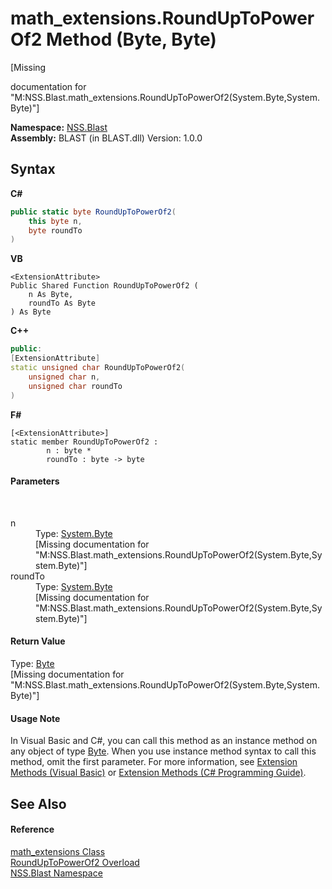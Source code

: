 # math_extensions.RoundUpToPowerOf2 Method (Byte, Byte)
 

\[Missing <summary> documentation for "M:NSS.Blast.math_extensions.RoundUpToPowerOf2(System.Byte,System.Byte)"\]

**Namespace:**&nbsp;<a href="88b55311-4a89-0894-e27a-e157e443c7f7.md">NSS.Blast</a><br />**Assembly:**&nbsp;BLAST (in BLAST.dll) Version: 1.0.0

## Syntax

**C#**<br />
``` C#
public static byte RoundUpToPowerOf2(
	this byte n,
	byte roundTo
)
```

**VB**<br />
``` VB
<ExtensionAttribute>
Public Shared Function RoundUpToPowerOf2 ( 
	n As Byte,
	roundTo As Byte
) As Byte
```

**C++**<br />
``` C++
public:
[ExtensionAttribute]
static unsigned char RoundUpToPowerOf2(
	unsigned char n, 
	unsigned char roundTo
)
```

**F#**<br />
``` F#
[<ExtensionAttribute>]
static member RoundUpToPowerOf2 : 
        n : byte * 
        roundTo : byte -> byte 

```


#### Parameters
&nbsp;<dl><dt>n</dt><dd>Type: <a href="https://docs.microsoft.com/dotnet/api/system.byte" target="_blank" rel="noopener noreferrer">System.Byte</a><br />\[Missing <param name="n"/> documentation for "M:NSS.Blast.math_extensions.RoundUpToPowerOf2(System.Byte,System.Byte)"\]</dd><dt>roundTo</dt><dd>Type: <a href="https://docs.microsoft.com/dotnet/api/system.byte" target="_blank" rel="noopener noreferrer">System.Byte</a><br />\[Missing <param name="roundTo"/> documentation for "M:NSS.Blast.math_extensions.RoundUpToPowerOf2(System.Byte,System.Byte)"\]</dd></dl>

#### Return Value
Type: <a href="https://docs.microsoft.com/dotnet/api/system.byte" target="_blank" rel="noopener noreferrer">Byte</a><br />\[Missing <returns> documentation for "M:NSS.Blast.math_extensions.RoundUpToPowerOf2(System.Byte,System.Byte)"\]

#### Usage Note
In Visual Basic and C#, you can call this method as an instance method on any object of type <a href="https://docs.microsoft.com/dotnet/api/system.byte" target="_blank" rel="noopener noreferrer">Byte</a>. When you use instance method syntax to call this method, omit the first parameter. For more information, see <a href="https://docs.microsoft.com/dotnet/visual-basic/programming-guide/language-features/procedures/extension-methods" target="_blank" rel="noopener noreferrer">Extension Methods (Visual Basic)</a> or <a href="https://docs.microsoft.com/dotnet/csharp/programming-guide/classes-and-structs/extension-methods" target="_blank" rel="noopener noreferrer">Extension Methods (C# Programming Guide)</a>.

## See Also


#### Reference
<a href="e2d9c458-0034-a386-53e6-5452dcd03149.md">math_extensions Class</a><br /><a href="28a992bf-0fa7-ccce-0f61-a14759d2001f.md">RoundUpToPowerOf2 Overload</a><br /><a href="88b55311-4a89-0894-e27a-e157e443c7f7.md">NSS.Blast Namespace</a><br />